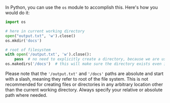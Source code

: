 In Python, you can use the `os` module to accomplish this. Here's how you would do it:

```python
import os

# here in current working directory
open("output.txt", 'w').close()
os.mkdir('docs')

# root of filesystem
with open('/output.txt', 'w').close():
    pass  # no need to explicitly create a directory, because we are using the 'w' mode which will create one if it doesn't exist
os.makedirs('/docs')  # this will make sure the directory exists even if it was created in previous step
```

Please note that the `'/output.txt'` and `'/docs'` paths are absolute and start with a slash, meaning they refer to root of the file system. This is not recommended for creating files or directories in any arbitrary location other than the current working directory. Always specify your relative or absolute path where needed.
